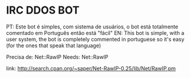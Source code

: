 # IRC DDOS BOT


PT: Este bot é simples, com sistema de usuários, o bot está totalmente comentado em Português então está "fácil"
EN: This bot is simple, with a user system, the bot is completely commented in portuguese so it's easy (for the ones that speak that language)

Precisa de: Net::RawIP
Needs: Net::RawIP

link: http://search.cpan.org/~saper/Net-RawIP-0.25/lib/Net/RawIP.pm
